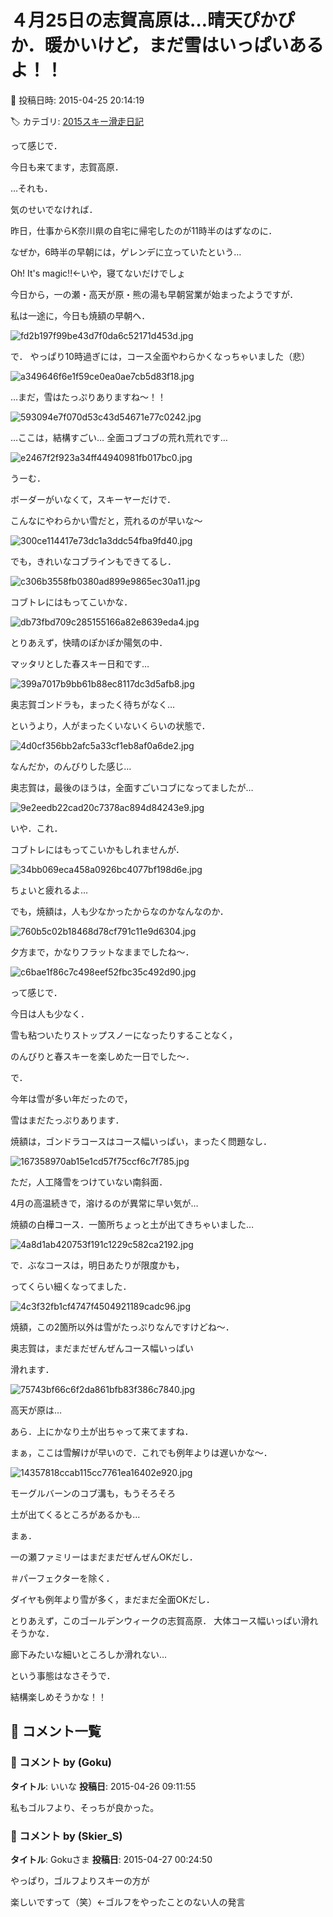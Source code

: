 # ４月25日の志賀高原は…晴天ぴかぴか．暖かいけど，まだ雪はいっぱいあるよ！！

📅 投稿日時: 2015-04-25 20:14:19

🏷️ カテゴリ: [2015スキー滑走日記](c09ea645cfc085f86dfcd80f49599dd89.md)

って感じで．

 今日も来てます，志賀高原．

 …それも．

 気のせいでなければ．

 昨日，仕事からK奈川県の自宅に帰宅したのが11時半のはずなのに．

 なぜか，6時半の早朝には，ゲレンデに立っていたという…

 Oh! It's magic!!←いや，寝てないだけでしょ

 

 今日から，一の瀬・高天が原・熊の湯も早朝営業が始まったようですが．

 私は一途に，今日も焼額の早朝へ．

 

![fd2b197f99be43d7f0da6c52171d453d.jpg](images/fd2b197f99be43d7f0da6c52171d453d.jpg)


で．
やっぱり10時過ぎには，コース全面やわらかくなっちゃいました（悲）

 

![a349646f6e1f59ce0ea0ae7cb5d83f18.jpg](images/a349646f6e1f59ce0ea0ae7cb5d83f18.jpg)


…まだ，雪はたっぷりありますね～！！

 

![593094e7f070d53c43d54671e77c0242.jpg](images/593094e7f070d53c43d54671e77c0242.jpg)



 …ここは，結構すごい…
全面コブコブの荒れ荒れです…

 

![e2467f2f923a34ff44940981fb017bc0.jpg](images/e2467f2f923a34ff44940981fb017bc0.jpg)



 うーむ．

 ボーダーがいなくて，スキーヤーだけで．

 こんなにやわらかい雪だと，荒れるのが早いな～

 

![300ce114417e73dc1a3ddc54fba9fd40.jpg](images/300ce114417e73dc1a3ddc54fba9fd40.jpg)



 でも，きれいなコブラインもできてるし．

 

![c306b3558fb0380ad899e9865ec30a11.jpg](images/c306b3558fb0380ad899e9865ec30a11.jpg)


コブトレにはもってこいかな．

 

![db73fbd709c285155166a82e8639eda4.jpg](images/db73fbd709c285155166a82e8639eda4.jpg)



 

 とりあえず，快晴のぽかぽか陽気の中．

 マッタリとした春スキー日和です…

 

![399a7017b9bb61b88ec8117dc3d5afb8.jpg](images/399a7017b9bb61b88ec8117dc3d5afb8.jpg)



 奥志賀ゴンドラも，まったく待ちがなく…

 というより，人がまったくいないくらいの状態で．

 

![4d0cf356bb2afc5a33cf1eb8af0a6de2.jpg](images/4d0cf356bb2afc5a33cf1eb8af0a6de2.jpg)



 なんだか，のんびりした感じ…

 

 奥志賀は，最後のほうは，全面すごいコブになってましたが…

 

![9e2eedb22cad20c7378ac894d84243e9.jpg](images/9e2eedb22cad20c7378ac894d84243e9.jpg)



 いや．これ．

 コブトレにはもってこいかもしれませんが．

 

![34bb069eca458a0926bc4077bf198d6e.jpg](images/34bb069eca458a0926bc4077bf198d6e.jpg)



 ちょいと疲れるよ…

 

 でも，焼額は，人も少なかったからなのかなんなのか．

 

![760b5c02b18468d78cf791c11e9d6304.jpg](images/760b5c02b18468d78cf791c11e9d6304.jpg)



 夕方まで，かなりフラットなままでしたね～．

 

![c6bae1f86c7c498eef52fbc35c492d90.jpg](images/c6bae1f86c7c498eef52fbc35c492d90.jpg)



 

 って感じで．

 今日は人も少なく．

 雪も粘ついたりストップスノーになったりすることなく，

 のんびりと春スキーを楽しめた一日でした～．

 

 で．

 今年は雪が多い年だったので，

 雪はまだたっぷりあります．

 焼額は，ゴンドラコースはコース幅いっぱい，まったく問題なし．

 

![167358970ab15e1cd57f75ccf6c7f785.jpg](images/167358970ab15e1cd57f75ccf6c7f785.jpg)



 

 ただ，人工降雪をつけていない南斜面．

 4月の高温続きで，溶けるのが異常に早い気が…

 焼額の白樺コース．一箇所ちょっと土が出てきちゃいました…

 

![4a8d1ab420753f191c1229c582ca2192.jpg](images/4a8d1ab420753f191c1229c582ca2192.jpg)



 で．ぶなコースは，明日あたりが限度かも，

 ってくらい細くなってました．

 

![4c3f32fb1cf4747f4504921189cadc96.jpg](images/4c3f32fb1cf4747f4504921189cadc96.jpg)



 焼額，この2箇所以外は雪がたっぷりなんですけどね～．

 

 奥志賀は，まだまだぜんぜんコース幅いっぱい

 滑れます．

 

![75743bf66c6f2da861bfb83f386c7840.jpg](images/75743bf66c6f2da861bfb83f386c7840.jpg)



 

 高天が原は…

あら．上にかなり土が出ちゃって来てますね．

まぁ，ここは雪解けが早いので．これでも例年よりは遅いかな～．

 

![14357818ccab115cc7761ea16402e920.jpg](images/14357818ccab115cc7761ea16402e920.jpg)



 モーグルバーンのコブ溝も，もうそろそろ

 土が出てくるところがあるかも…

 

 まぁ．

 一の瀬ファミリーはまだまだぜんぜんOKだし．

 ＃パーフェクターを除く．

 ダイヤも例年より雪が多く，まだまだ全面OKだし．

とりあえず，このゴールデンウィークの志賀高原．
大体コース幅いっぱい滑れそうかな．

 廊下みたいな細いところしか滑れない…

 という事態はなさそうで．

 結構楽しめそうかな！！

## 💬 コメント一覧

### 💬 コメント by (Goku)
**タイトル**: いいな
**投稿日**: 2015-04-26 09:11:55

私もゴルフより、そっちが良かった。

### 💬 コメント by (Skier_S)
**タイトル**: Gokuさま
**投稿日**: 2015-04-27 00:24:50

やっぱり，ゴルフよりスキーの方が

楽しいですって（笑）←ゴルフをやったことのない人の発言

